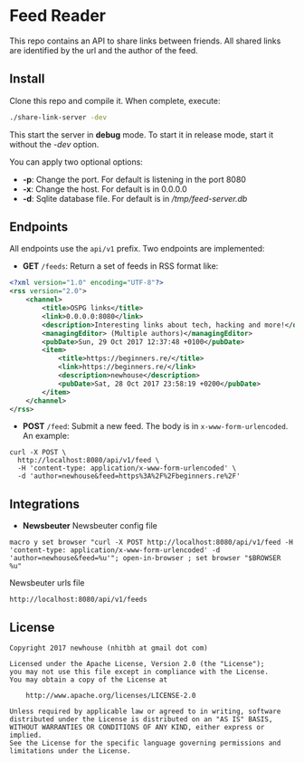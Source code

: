 # Feed Reader

This repo contains an API to share links between friends. All shared links are identified by the url and the author of the feed.

## Install
Clone this repo and compile it. When complete, execute:
```sh
./share-link-server -dev
```
This start the server in **debug** mode. To start it in release mode, start it without the *-dev* option.

You can apply two optional options:
* **-p**: Change the port. For default is listening in the port 8080
* **-x**: Change the host. For default is in 0.0.0.0
* **-d**: Sqlite database file. For default is in */tmp/feed-server.db*

## Endpoints
All endpoints use the `api/v1` prefix. Two endpoints are implemented:
* **GET** `/feeds`: Return a set of feeds in RSS format like:
```xml
<?xml version="1.0" encoding="UTF-8"?>
<rss version="2.0">
    <channel>
        <title>OSPG links</title>
        <link>0.0.0.0:8080</link>
        <description>Interesting links about tech, hacking and more!</description>
        <managingEditor> (Multiple authors)</managingEditor>
        <pubDate>Sun, 29 Oct 2017 12:37:48 +0100</pubDate>
        <item>
            <title>https://beginners.re/</title>
            <link>https://beginners.re/</link>
            <description>newhouse</description>
            <pubDate>Sat, 28 Oct 2017 23:58:19 +0200</pubDate>
        </item>
    </channel>
</rss>
```
* **POST** `/feed`: Submit a new feed. The body is in `x-www-form-urlencoded`. An example:
```
curl -X POST \
  http://localhost:8080/api/v1/feed \
  -H 'content-type: application/x-www-form-urlencoded' \
  -d 'author=newhouse&feed=https%3A%2F%2Fbeginners.re%2F'
```

## Integrations

* **Newsbeuter**
Newsbeuter config file
```
macro y set browser "curl -X POST http://localhost:8080/api/v1/feed -H 'content-type: application/x-www-form-urlencoded' -d 'author=newhouse&feed=%u'"; open-in-browser ; set browser "$BROWSER %u"
```

Newsbeuter urls file
```
http://localhost:8080/api/v1/feeds
```

## License
```
Copyright 2017 newhouse (nhitbh at gmail dot com)

Licensed under the Apache License, Version 2.0 (the "License");
you may not use this file except in compliance with the License.
You may obtain a copy of the License at

    http://www.apache.org/licenses/LICENSE-2.0

Unless required by applicable law or agreed to in writing, software
distributed under the License is distributed on an "AS IS" BASIS,
WITHOUT WARRANTIES OR CONDITIONS OF ANY KIND, either express or implied.
See the License for the specific language governing permissions and
limitations under the License.
```
